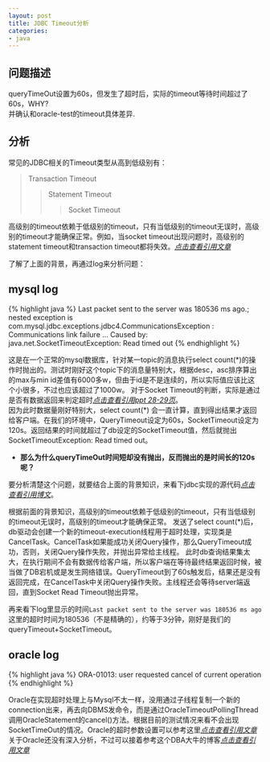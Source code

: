 ```yaml
---
layout: post
title: JDBC Timeout分析
categories:
- java
---
```


## 问题描述
queryTimeOut设置为60s，但发生了超时后，实际的timeout等待时间超过了60s，WHY?  
并确认和oracle-test的timeout具体差异.

## 分析
常见的JDBC相关的Timeout类型从高到低级别有：
>Transaction Timeout
>>Statement Timeout
>>>Socket Timeout

高级别的timeout依赖于低级别的timeout，只有当低级别的timeout无误时，高级别的timeout才能确保正常。例如，当socket timeout出现问题时，高级别的statement timeout和transaction timeout都将失效。[*点击查看引用文章*](http://www.importnew.com/2466.html "深入理解JDBC的超时设置")

了解了上面的背景，再通过log来分析问题：

## mysql log

{% highlight java %}
Last packet sent to the server was 180536 ms ago.; nested exception is com.mysql.jdbc.exceptions.jdbc4.CommunicationsException : Communications link failure
...
Caused by: java.net.SocketTimeoutException: Read timed out
{% endhighlight %}

这是在一个正常的mysql数据库，针对某一topic的消息执行select count(\*)的操作时抛出的。测试时刚好这个topic下的消息量特别大，根据desc，asc排序算出的max与min id差值有6000多w，但由于id是不是连续的，所以实际值应该比这个小很多，不过也应该超过了1000w。
对于Socket Timeout的判断，实际是通过是否有数据返回来判定超时[*点击查看引用ppt 28-29页*](http://vdisk.weibo.com/s/Ey4_gkMI0fLp "JDBC优化的意外之旅---樊振华 28-29页")。  
因为此时数据量刚好特别大，select count(\*) 会一直计算，直到得出结果才返回给客户端。在我们的环境中，QueryTimeout设定为60s，SocketTimeout设定为120s。返回结果的时间就超过了db设定的SocketTimeout值，然后就抛出SocketTimeoutException: Read timed out。

* **那么为什么queryTimeOut时间短却没有抛出，反而抛出的是时间长的120s呢？**

要分析清楚这个问题，就要结合上面的背景知识，来看下jdbc实现的源代码[*点击查看引用博文*](http://iwinit.iteye.com/blog/1933399 "query timeout实现分析")。

根据前面的背景知识，高级别的timeout依赖于低级别的timeout，只有当低级别的timeout无误时，高级别的timeout才能确保正常。
发送了select count(\*)后，db驱动会创建一个新的timeout-execution线程用于超时处理，实现类是CancelTask。CancelTask如果能成功关闭Query操作，那么QueryTimeout成功，否则，关闭Query操作失败，并抛出异常给主线程。
此时db查询结果集太大，在执行期间不会有数据传给客户端，所以客户端在等待最终结果返回时候，被当做了DB宕机或是发生网络错误。QueryTimeout到了60s触发后，结果还是没有返回完成，在CancelTask中关闭Query操作失败。主线程还会等待server端返回，直到Socket Read Timeout抛出异常。

再来看下log里显示的时间`Last packet sent to the server was 180536 ms ago`  
这里的超时时间为180536（不是精确的），约等于3分钟，刚好是我们的queryTimeout+SocketTimeout。

## oracle log

{% highlight java %}
ORA-01013: user requested cancel of current operation
{% endhighlight %}

Oracle在实现超时处理上与Mysql不太一样，没用通过子线程复制一个新的connection出来，再去向DBMS发命令，而是通过OracleTimeoutPollingThread调用OracleStatement的cancel()方法。根据目前的测试情况来看不会出现SocketTimeOut的情况。Oracle的超时参数设置可以参考这里[*点击查看引用文章*](http://www.dbafree.net/?p=957 "Oracle querytimeout的说明")
关于Oracle还没有深入分析，不过可以接着参考这个DBA大牛的博客[*点击查看引用文章*](http://www.dbafree.net/?p=1030 "Oracle 超时参数设置")

[1]:http://www.importnew.com/2466.html "深入理解JDBC的超时设置"
[2]:http://vdisk.weibo.com/s/Ey4_gkMI0fLp "JDBC优化的意外之旅---樊振华 28-29页"
[3]:http://iwinit.iteye.com/blog/1933399 "query timeout实现分析"
[4]:http://www.dbafree.net/?p=957 "Oracle querytimeout的说明"
[5]:http://www.dbafree.net/?p=1030 "Oracle 超时参数设置"